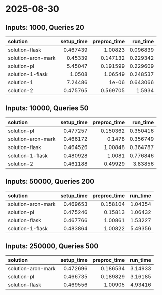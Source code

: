 # 2025-08-30

## Inputs: 1000, Queries 20

| solution           |   setup_time |   preproc_time |   run_time |
|:-------------------|-------------:|---------------:|-----------:|
| solution-flask     |     0.467439 |       1.00823  |   0.096839 |
| solution-aron-mark |     0.45339  |       0.147132 |   0.229342 |
| solution-pl        |     5.45047  |       0.191599 |   0.229609 |
| solution-1-flask   |     1.0508   |       1.06549  |   0.248537 |
| solution-1         |     7.24486  |       1e-06    |   0.643066 |
| solution-2         |     0.475765 |       0.569705 |   1.5934   |

## Inputs: 10000, Queries 50

| solution           |   setup_time |   preproc_time |   run_time |
|:-------------------|-------------:|---------------:|-----------:|
| solution-pl        |     0.477257 |       0.150362 |   0.350416 |
| solution-aron-mark |     0.466172 |       0.1478   |   0.356749 |
| solution-flask     |     0.464526 |       1.00848  |   0.364787 |
| solution-1-flask   |     0.480928 |       1.0081   |   0.776846 |
| solution-2         |     0.461188 |       0.49929  |   3.83856  |

## Inputs: 50000, Queries 200

| solution           |   setup_time |   preproc_time |   run_time |
|:-------------------|-------------:|---------------:|-----------:|
| solution-aron-mark |     0.469653 |       0.158104 |    1.04354 |
| solution-pl        |     0.475246 |       0.15813  |    1.06432 |
| solution-flask     |     0.467766 |       1.00861  |    1.53227 |
| solution-1-flask   |     0.483864 |       1.00822  |    5.49356 |

## Inputs: 250000, Queries 500

| solution           |   setup_time |   preproc_time |   run_time |
|:-------------------|-------------:|---------------:|-----------:|
| solution-aron-mark |     0.472696 |       0.186534 |    3.14933 |
| solution-pl        |     0.466735 |       0.189829 |    3.16185 |
| solution-flask     |     0.469556 |       1.00905  |    4.93416 |